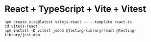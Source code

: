 # React + TypeScript + Vite + Vitest

```
npm create vite@latest vitejs-react -- --template react-ts
cd vitejs-react
npm install -D vitest jsdom @testing-library/react @testing-library/jest-dom
```
